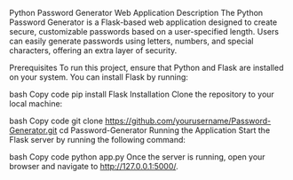 Python Password Generator Web Application
Description
The Python Password Generator is a Flask-based web application designed to create secure, customizable passwords based on a user-specified length. Users can easily generate passwords using letters, numbers, and special characters, offering an extra layer of security.

Prerequisites
To run this project, ensure that Python and Flask are installed on your system. You can install Flask by running:

bash
Copy code
pip install Flask
Installation
Clone the repository to your local machine:

bash
Copy code
git clone https://github.com/yourusername/Password-Generator.git
cd Password-Generator
Running the Application
Start the Flask server by running the following command:

bash
Copy code
python app.py
Once the server is running, open your browser and navigate to http://127.0.0.1:5000/.

